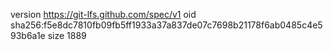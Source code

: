 version https://git-lfs.github.com/spec/v1
oid sha256:f5e8dc7810fb09fb5ff1933a37a837de07c7698b21178f6ab0485c4e593b6a1e
size 1889
